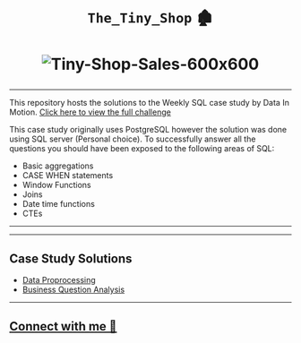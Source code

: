 

# <p align="center" style="margin-top: 0px;">  **`The_Tiny_Shop`** 🏚️
 
  
  
# <p align="center" style="margin-top: 0px;">  ![Tiny-Shop-Sales-600x600](https://github.com/idada29/The_Tiny_Shop/assets/22597020/8ddaea04-1e46-4d07-a712-bb6acc962560)
 
---
This repository hosts the solutions to the Weekly SQL case study by Data In Motion. [Click here to view the full challenge](https://d-i-motion.com/lessons/customer-orders-analysis/)
  
This case study originally uses PostgreSQL however the solution was done using SQL server (Personal choice). To successfully answer all the questions you should have been exposed to the following areas of SQL:

- Basic aggregations
- CASE WHEN statements
- Window Functions
- Joins
- Date time functions
- CTEs

---
  
---
## Case Study Solutions
- [Data Proprocessing](https://github.com/idada29/The_Tiny_Shop/tree/main/Data_Processing)
- [Business Question Analysis](https://github.com/idada29/The_Tiny_Shop/blob/main/Business_Questions/readme.md)   
---

## [Connect with me 🔵](https://www.linkedin.com/in/isaac-dada-24ba6ab3)

